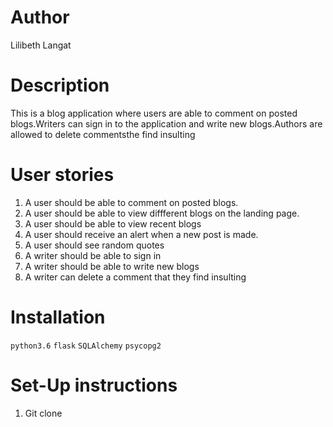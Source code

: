 # Author
Lilibeth Langat

# Description
This is a blog application where users are able to comment on posted blogs.Writers can sign in to the application and write new blogs.Authors are allowed to delete commentsthe find insulting

# User stories
1. A user should be able to comment on posted blogs.
2. A user should be able to view diffferent blogs on the landing page.
3. A user should be able to view recent blogs
4. A user should receive an alert when a new post is made.
5. A user should see random quotes
6. A writer should be able to sign in
7. A writer should be able to write new blogs
8. A writer can delete a comment that they find insulting

# Installation
``python3.6``
``flask``
``SQLAlchemy``
``psycopg2``
# Set-Up instructions
1. Git clone
